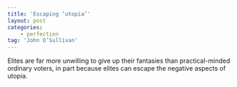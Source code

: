 ```yaml
---
title: 'Escaping ‘utopia’'
layout: post
categories:
    - perfection
tag: 'John O’Sullivan'
---
```


Elites are far more unwilling to give up their fantasies than practical-minded ordinary voters, in part because elites can escape the negative aspects of utopia.